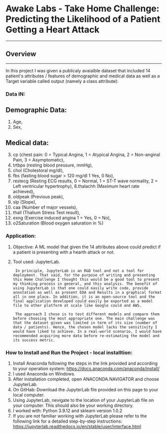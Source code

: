 # Awake Labs - Take Home Challenge: Predicting the Likelihood of a Patient Getting a Heart Attack
--------------------------------------------------------------------------------------------------

## Overview
------------

In this project I was given a publicaly avaialble dataset that included 14 patient's attributes / features of demographic and medical data as well as a Target variable called output (namely a class attribute):

### Data IN:

## Demographic Data:

1. Age, 
2. Sex,

## Medical data:


3. cp (chest pain: 0 = Typical Angina, 1 = Atypical Angina, 2 = Non-anginal Pain, 3 = Asymptomatic), 
4. trtbps (resting blood pressure, mmHg), 
5. chol (Cholestoral mg/dl), 
6. fbs (fasting blood sugar > 120 mg/dl 1 Yes, 0 No),
7. restecg (Resting ECG results, 0 = Normal, 1 = ST-T wave normality, 2 = Left ventricular hypertrophy),
8.thalachh (Maximum heart rate achieved),
9. oldpeak (Previous peak),
10. slp (Slope),
11. caa (Number of major vessels),
12. thall (Thalium Stress Test result),
13. exng (Exercise induced angina 1 = Yes, 0 = No),
14. o2Saturation (Blood oxygen saturation in %)

### Application:

1. Objective: A ML model that given the 14 attributes above could predict if a patient is presenting with a hearth attack or not. 

2. Tool used: JupyterLab. 

        In principle, JupyterLab is an R&D tool and not a tool for deployment. That said, for the purpose of writing and presenting this Home Challenge I thought this would be a good tool to present my thinking process in general, and this analysis. The benefit of using JupyterLab is that one could easily write code, provide annotation as well as present EDA and Results in a graphical format all in one place. In addition, it is an open-source tool and the final application developed could easily be exported as a model file to other platform at scale like Google could and AWS.    
        
        The approach I chose is to test different models and compare them before choosing the most appropriate one. The main challenge was that the dataset given was limited in term of its size (number of data / patients). Hence, the chosen model lacks the sensitivity I would have liked to achieve. In a real-world scenario, I would have recommended acquiring more data before re-estimating the model and its success metric.  
        
### How to Install and Run the Project - local installtion:

1. Install Anaconda following the steps in the link provided and according to your operation system: https://docs.anaconda.com/anaconda/install/
2. I used Anaconda on Windows.
3. After installation completed, open ANACONDA.NAVIGATOR and choose JupyterLab.
4. On GitHab: Download the JupyterLab file provided on this page to your local computer. 
5. Using JupyterLab, nevigate to the location of your JupyterLab file on your computer. This should also be your working directory. 
6. I worked with:   Python 3.9.12 and sklearn version 1.0.2
7. If you are not familiar working with JupyterLab please refer to the following link for a detailed step-by-step instructions: https://jupyterlab.readthedocs.io/en/stable/user/interface.html




